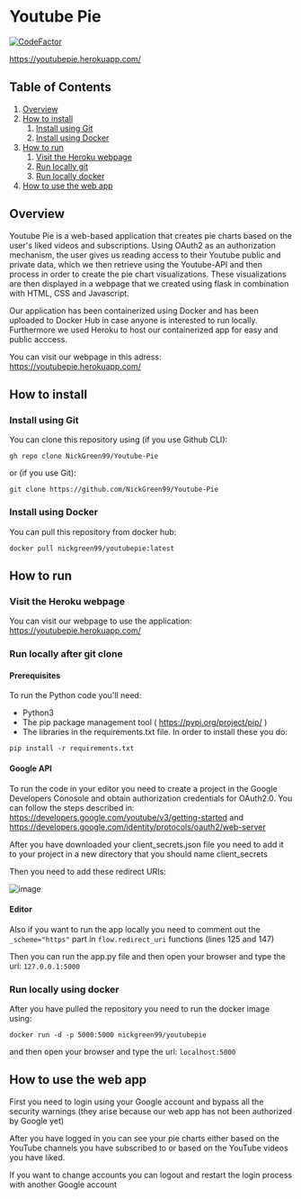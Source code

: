 # Youtube Pie
[![CodeFactor](https://www.codefactor.io/repository/github/nickgreen99/youtube-pie/badge)](https://www.codefactor.io/repository/github/nickgreen99/youtube-pie)

https://youtubepie.herokuapp.com/

## Table of Contents
1. [Overview](#overview)
2. [How to install](#howtoinstall)
    1. [Install using Git](#installgit)
    2. [Install using Docker](#installdocker)
3. [How to run](#howtorun)
    1. [Visit the Heroku webpage](#heroku)
    2. [Run locally git](#runlocallygit)
    2. [Run locally docker](#runlocallydocker)
4. [How to use the web app](#howtouse)


## Overview <a name="overview"></a>
Youtube Pie is a web-based application that creates pie charts based on the user's liked videos and subscriptions. Using OAuth2 as an authorization mechanism, the user gives us reading access to their Youtube public and private data, which we then retrieve using the Youtube-API and then process in order to create the pie chart visualizations. These visualizations are then displayed in a webpage that we created using flask in combination with HTML, CSS and Javascript.

Our application has been containerized using Docker and has been uploaded to Docker Hub in case anyone is interested to run locally. Furthermore we used Heroku to host  our containerized app for easy and public acccess.

You can visit our webpage in this adress: https://youtubepie.herokuapp.com/ 

## How to install <a name="howtoinstall"></a>

### Install using Git <a name="installgit"></a>
You can clone this repository using (if you use Github CLI):
```
gh repo clone NickGreen99/Youtube-Pie
```
or (if you use Git):
```
git clone https://github.com/NickGreen99/Youtube-Pie
```
### Install using Docker <a name="installdocker"></a>
You can pull this repository from docker hub:
```
docker pull nickgreen99/youtubepie:latest
```

## How to run <a name="howtorun"></a>
### Visit the Heroku webpage <a name="heroku"></a>
You can visit our webpage to use the application: https://youtubepie.herokuapp.com/

### Run locally after git clone <a name="runlocallygit"></a>
#### Prerequisites
To run the Python code you'll need:
* Python3
* The pip package management tool ( https://pypi.org/project/pip/ )
* The libraries in the requirements.txt file. In order to install these you do:
```
pip install -r requirements.txt
```
#### Google API
To run the code in your editor you need to create a project in the Google Developers Conosole and obtain authorization credentials for OAuth2.0. You can follow the steps described in: https://developers.google.com/youtube/v3/getting-started and https://developers.google.com/identity/protocols/oauth2/web-server

After you have downloaded your client_secrets.json file you need to add it to your project in a new directory that you should name client_secrets

Then you need to add these redirect URIs:

![image](https://user-images.githubusercontent.com/95498852/177291018-195bf2fb-eca0-4f65-9e01-6bc8b6502bbc.png)
#### Editor
Also if you want to run the app locally you need to comment out the ```_scheme="https"```
part in ```flow.redirect_uri``` functions (lines 125 and 147)

Then you can run the app.py file and then open your browser and type the url: ```127.0.0.1:5000```

### Run locally using docker <a name="runlocallydocker"></a>
After you have pulled the repository you need to run the docker image using:
```
docker run -d -p 5000:5000 nickgreen99/youtubepie
```
and then open your browser and type the url: ```localhost:5000```

## How to use the web app <a name="howtouse"></a>
First you need to login using your Google account and bypass all the security warnings (they arise because our web app has not been authorized by Google yet)

After you have logged in you can see your pie charts either based on the YouTube channels you have subscribed to or based on the YouTube videos you have liked.

If you want to change accounts you can logout and restart the login process with another Google account
